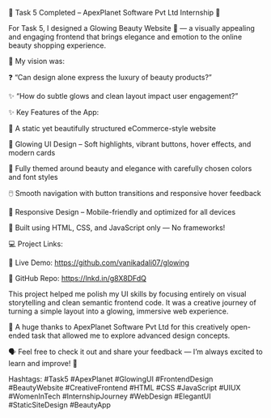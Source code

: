 🌟 Task 5 Completed – ApexPlanet Software Pvt Ltd Internship 🌟

For Task 5, I designed a Glowing Beauty Website 💖 — a visually appealing and engaging frontend that brings elegance and emotion to the online beauty shopping experience.

💭 My vision was:

❓ “Can design alone express the luxury of beauty products?”

✨ “How do subtle glows and clean layout impact user engagement?”

✨ Key Features of the App:

💅 A static yet beautifully structured eCommerce-style website

🌟 Glowing UI Design – Soft highlights, vibrant buttons, hover effects, and modern cards

🎨 Fully themed around beauty and elegance with carefully chosen colors and font styles

🖱️ Smooth navigation with button transitions and responsive hover feedback

📱 Responsive Design – Mobile-friendly and optimized for all devices

🧠 Built using HTML, CSS, and JavaScript only — No frameworks!

💻 Project Links:

🔗 Live Demo: https://github.com/vanikadali07/glowing

📂 GitHub Repo: https://lnkd.in/g8X8DFdQ

This project helped me polish my UI skills by focusing entirely on visual storytelling and clean semantic frontend code. It was a creative journey of turning a simple layout into a glowing, immersive web experience.

🙏 A huge thanks to ApexPlanet Software Pvt Ltd for this creatively open-ended task that allowed me to explore advanced design concepts.

🗣️ Feel free to check it out and share your feedback — I’m always excited to learn and improve! 🚀

Hashtags:
#Task5 #ApexPlanet #GlowingUI #FrontendDesign #BeautyWebsite #CreativeFrontend #HTML #CSS #JavaScript #UIUX #WomenInTech #InternshipJourney #WebDesign #ElegantUI #StaticSiteDesign #BeautyApp
